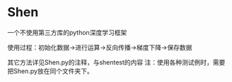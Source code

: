 # Shen
一个不使用第三方库的python深度学习框架

使用过程：初始化数据->进行运算->反向传播->梯度下降->保存数据

其它方法详见Shen.py的注释，与shentest的内容
注：使用各种测试例时，需要把Shen.py放在同个文件夹下。
